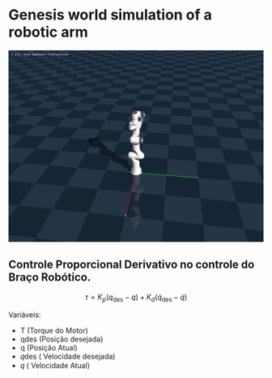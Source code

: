 # Genesis world simulation of a robotic arm
![Robotic Arm](/img/image.png)

## Controle Proporcional Derivativo no controle do Braço Robótico.


$$
\tau = K_p (q_{\text{des}} - q) + K_d (\dot{q}_{\text{des}} - \dot{q})
$$

Variáveis:
- T (Torque do Motor)
- qdes (Posição desejada)
- q (Posição Atual)
- 𝑞des ( Velocidade desejada)
- 𝑞 ( Velocidade Atual)


